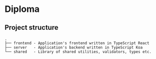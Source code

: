 # Diploma

## Project structure

```
.
├── frontend - Application's frontend written in TypeScript React
├── server   - Application's backend written in TypeScript Koa
└── shared   - Library of shared utilities, validators, types etc.
```
